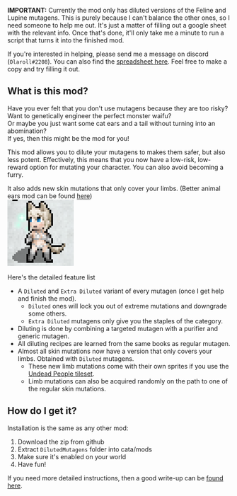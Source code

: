 **IMPORTANT:** Currently the mod only has diluted versions of the Feline and Lupine mutagens. This is purely because I can't balance the other ones, so I need someone to help me out. It's just a matter of filling out a google sheet with the relevant info. Once that's done, it'll only take me a minute to run a script that turns it into the finished mod.

If you're interested in helping, please send me a message on discord (`Olaroll#2208`).
You can also find the [spreadsheet here](https://docs.google.com/spreadsheets/d/1xA8vk-h_R7O5lwYyp777dY5JaMSOev6oisNtj3CdaXM/edit?usp=sharing). Feel free to make a copy and try filling it out.

<h2>What is this mod?</h2>
Have you ever felt that you don't use mutagens because they are too risky?<br> 
Want to genetically engineer the perfect monster waifu?<br>
Or maybe you just want some cat ears and a tail without turning into an abomination? <br>
 If yes, then this might be the mod for you!

This mod allows you to dilute your mutagens to makes them safer, but also less potent. Effectively, this means that you now have a low-risk, low-reward option for mutating your character. You can also avoid becoming a furry.

It also adds new skin mutations that only cover your limbs. (Better animal ears mod can be found [here](https://github.com/Zupercharged/CDDA-Alternate-ear-graphics))<br>
![cataclysm-tiles_4TgTjWTYqk|150x150, 75%](https://raw.githubusercontent.com/Olaroll/DilutedMutagens/master/Limbs_Preview.png) 

Here's the detailed feature list
* A `Diluted` and `Extra Diluted` variant of every mutagen (once I get help and finish the mod).
  * `Diluted` ones will lock you out of extreme mutations and downgrade some others.
  * `Extra Diluted` mutagens only give you the staples of the category.
* Diluting is done by combining a targeted mutagen with a purifier and generic mutagen.
* All diluting recipes are learned from the same books as regular mutagen.
* Almost all skin mutations now have a version that only covers your limbs. Obtained with `Diluted` mutagens.
  * These new limb mutations come with their own sprites if you use the [Undead People tileset](https://github.com/SomeDeadGuy/UndeadPeopleTileset).
  * Limb mutations can also be acquired randomly on the path to one of the regular skin mutations.

<h2>How do I get it?</h2>
Installation is the same as any other mod:

1. Download the zip from github
2. Extract `DilutedMutagens` folder into cata/mods
3. Make sure it's enabled on your world
4. Have fun!

If you need more detailed instructions, then a good write-up can be [found here](https://github.com/Zupercharged/CDDA-Alternate-ear-graphics).

